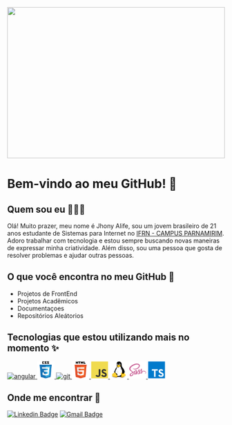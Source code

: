
<a href="https://github.com/jhonyalife" target="_blank">
  <img align="" src="https://camo.githubusercontent.com/c1dcb74cc1c1835b1d716f5051499a2814c683c806b15f04b0eba492863703e9/68747470733a2f2f63646e2e6472696262626c652e636f6d2f75736572732f3733303730332f73637265656e73686f74732f363538313234332f6176656e746f2e676966" alt="" width="100%" height="350px" />
</a>

#  Bem-vindo ao meu GitHub! 👋

##  Quem sou eu 🧑🏻‍💻

Olá! Muito prazer, meu nome é Jhony Alife, sou um jovem brasileiro de 21 anos estudante de Sistemas para Internet no [IFRN - CAMPUS PARNAMIRIM](https://portal.ifrn.edu.br/campus/parnamirim). Adoro trabalhar com tecnologia e estou sempre buscando novas maneiras de expressar minha criatividade. Além disso, sou uma pessoa que gosta de resolver problemas e ajudar outras pessoas.

## O que você encontra no meu GitHub 🎒

- Projetos de FrontEnd
- Projetos Acadêmicos 
- Documentaçoes 
- Repositórios Aleátorios 


## Tecnologias que estou utilizando mais no momento ✨

<p align="left"> <a href="https://angular.io" target="_blank" rel="noreferrer"> <img src="https://angular.io/assets/images/logos/angular/angular.svg" alt="angular" width="40" height="40"/> </a> <a href="https://www.w3schools.com/css/" target="_blank" rel="noreferrer"> <img src="https://raw.githubusercontent.com/devicons/devicon/master/icons/css3/css3-original-wordmark.svg" alt="css3" width="40" height="40"/> </a> <a href="https://git-scm.com/" target="_blank" rel="noreferrer"> <img src="https://www.vectorlogo.zone/logos/git-scm/git-scm-icon.svg" alt="git" width="40" height="40"/> </a> <a href="https://www.w3.org/html/" target="_blank" rel="noreferrer"> <img src="https://raw.githubusercontent.com/devicons/devicon/master/icons/html5/html5-original-wordmark.svg" alt="html5" width="40" height="40"/> </a> <a href="https://developer.mozilla.org/en-US/docs/Web/JavaScript" target="_blank" rel="noreferrer"> <img src="https://raw.githubusercontent.com/devicons/devicon/master/icons/javascript/javascript-original.svg" alt="javascript" width="40" height="40"/> </a> <a href="https://www.linux.org/" target="_blank" rel="noreferrer"> <img src="https://raw.githubusercontent.com/devicons/devicon/master/icons/linux/linux-original.svg" alt="linux" width="40" height="40"/> </a> <a href="https://sass-lang.com" target="_blank" rel="noreferrer"> <img src="https://raw.githubusercontent.com/devicons/devicon/master/icons/sass/sass-original.svg" alt="sass" width="40" height="40"/> </a> <a href="https://www.typescriptlang.org/" target="_blank" rel="noreferrer"> <img src="https://raw.githubusercontent.com/devicons/devicon/master/icons/typescript/typescript-original.svg" alt="typescript" width="40" height="40"/> </a> </p>

## Onde me encontrar 📍

[![Linkedin Badge](https://img.shields.io/badge/-LinkedIn-0e76a8?style=flat-square&logo=Linkedin&logoColor=white)](https://www.linkedin.com/in/jhony-alife/)
[![Gmail Badge](https://img.shields.io/badge/-Email-c14438?style=flat-square&logo=Gmail&logoColor=white&link=mailto:jhonyalife@gmail.com)](mailto:jhonyalife@gmail.com)
